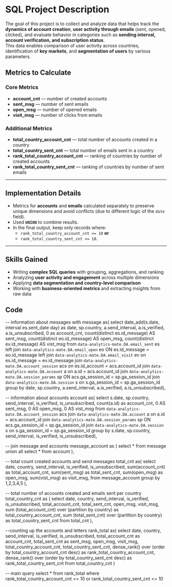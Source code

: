# SQL Project Description

The goal of this project is to collect and analyze data that helps track the **dynamics of account creation**, **user activity through emails** (sent, opened, clicked), and evaluate behavior in categories such as **sending interval, account verification, and subscription status**.  
This data enables comparison of user activity across countries, identification of **key markets**, and **segmentation of users** by various parameters.

## Metrics to Calculate

### Core Metrics
- **account_cnt** — number of created accounts  
- **sent_msg** — number of sent emails  
- **open_msg** — number of opened emails  
- **visit_msg** — number of clicks from emails  

### Additional Metrics
- **total_country_account_cnt** — total number of accounts created in a country  
- **total_country_sent_cnt** — total number of emails sent in a country  
- **rank_total_country_account_cnt** — ranking of countries by number of created accounts  
- **rank_total_country_sent_cnt** — ranking of countries by number of sent emails  

---

## Implementation Details

- Metrics for **accounts** and **emails**  calculated separately to preserve unique dimensions and avoid conflicts (due to different logic of the `date` field).  
- Used  **`UNION`** to combine results.  
- In the final output, keep only records where:  
  - `rank_total_country_account_cnt <= 10` **or**  
  - `rank_total_country_sent_cnt <= 10`.

---

## Skills Gained

- Writing **complex SQL queries** with grouping, aggregations, and ranking  
- Analyzing **user activity and engagement** across multiple dimensions  
- Applying **data segmentation and country-level comparison**  
- Working with **business-oriented metrics** and extracting insights from raw data

## Code
-- information about messages
with message as(
select date_add(s.date, interval es.sent_date day) as date,
sp.country,
a.send_interval,
a.is_verified,
a.is_unsubscribed,
0 as account_cnt,
count(distinct es.id_message) AS sent_msg,
count(distinct eo.id_message) AS open_msg,
count(distinct ev.id_message) AS vist_msg 
from `data-analytics-mate.DA.email_sent` es
left join `data-analytics-mate.DA.email_open` eo
ON es.id_message = eo.id_message
left join `data-analytics-mate.DA.email_visit` ev
on es.id_message = ev.id_message
join `data-analytics-mate.DA.account_session` acs
on es.id_account = acs.account_id
join `data-analytics-mate.DA.account` a
on a.id = acs.account_id
join `data-analytics-mate.DA.session_params` sp
ON acs.ga_session_id = sp.ga_session_id
join `data-analytics-mate.DA.session` s
on s.ga_session_id = sp.ga_session_id
group by date, sp.country, a.send_interval,
a.is_verified,
a.is_unsubscribed),


-- information about accounts
account as(
select s.date, sp.country,
send_interval,
is_verified,
is_unsubscribed,
count(a.id) as account_cnt,
0 AS sent_msg,
0 AS open_msg,
0 AS vist_msg
from `data-analytics-mate.DA.account_session` acs
join `data-analytics-mate.DA.account` a
on a.id = acs.account_id
join `data-analytics-mate.DA.session_params` sp
ON acs.ga_session_id = sp.ga_session_id
join `data-analytics-mate.DA.session` s
on s.ga_session_id = sp.ga_session_id
group by s.date, sp.country,
send_interval,
is_verified,
is_unsubscribed),


-- join message and accounts
message_account as (
select *
from message
union all
select *
from account
),


-- total count created accounts and send messages 
total_cnt as(
select date, country,
send_interval,
is_verified,
is_unsubscribed,
sum(account_cnt) as total_account_cnt,
sum(sent_msg) as total_sent_cnt,
sum(open_msg) as open_msg,
sum(vist_msg) as visit_msg,
from message_account
group by 1,2,3,4,5
),


-- total number of accounts created and emails sent per country
total_country_cnt as (
select date, country,
send_interval,
is_verified,
is_unsubscribed,
total_account_cnt,
total_sent_cnt,
open_msg,
visit_msg,
sum (total_account_cnt) over (partition by country) as total_country_account_cnt,
sum (total_sent_cnt) over (partition by country) as total_country_sent_cnt
from total_cnt
),


--counting up the accounts and letters
rank_total as(
select date, country,
send_interval,
is_verified,
is_unsubscribed,
total_account_cnt as account_cnt,
total_sent_cnt as sent_msg,
open_msg,
visit_msg,
total_country_account_cnt,
total_country_sent_cnt,
dense_rank() over (order by total_country_account_cnt desc) as rank_total_country_account_cnt,
dense_rank() over (order by total_country_sent_cnt desc) as rank_total_country_sent_cnt
from total_country_cnt
)


-- main query
select *
from rank_total
where rank_total_country_account_cnt <= 10
or rank_total_country_sent_cnt <= 10
